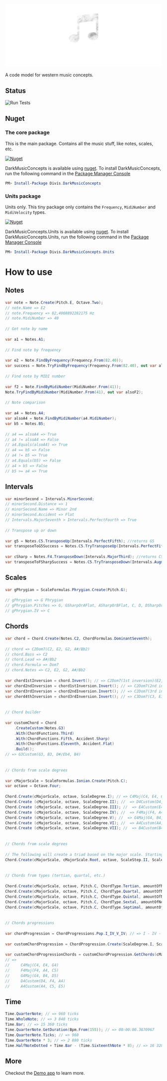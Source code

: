 ﻿<img src="https://github.com/michaldivis/dark-music-concepts/blob/master/assets/header.png?raw=true">

A code model for western music concepts.

## Status

![Run Tests](https://github.com/michaldivis/dark-music-concepts/actions/workflows/run_tests.yml/badge.svg)

## Nuget

### The core package

This is the main package. Contains all the music stuff, like notes, scales, etc.

[![Nuget](https://img.shields.io/nuget/v/Divis.DarkMusicConcepts?label=DarkMusicConcepts)](https://www.nuget.org/packages/Divis.DarkMusicConcepts/)

DarkMusicConcepts is available using [nuget](https://www.nuget.org/packages/Divis.DarkMusicConcepts/). To install DarkMusicConcepts, run the following command in the [Package Manager Console](http://docs.nuget.org/docs/start-here/using-the-package-manager-console)

```Powershell
PM> Install-Package Divis.DarkMusicConcepts
```

### Units package

Units only. This tiny package only contains the `Frequency`, `MidiNumber` and `MidiVelocity` types.

[![Nuget](https://img.shields.io/nuget/v/Divis.DarkMusicConcepts.Units?label=DarkMusicConcepts.Units)](https://www.nuget.org/packages/Divis.DarkMusicConcepts.Units/)

DarkMusicConcepts.Units is available using [nuget](https://www.nuget.org/packages/Divis.DarkMusicConcepts.Units/). To install DarkMusicConcepts.Units, run the following command in the [Package Manager Console](http://docs.nuget.org/docs/start-here/using-the-package-manager-console)

```Powershell
PM> Install-Package Divis.DarkMusicConcepts.Units
```

# How to use

## Notes

```csharp
var note = Note.Create(Pitch.E, Octave.Two);
// note.Name => E2
// note.Frequency => 82,4068892282175 Hz
// note.MidiNumber => 40

// Get note by name

var a1 = Notes.A1;

// Find note by frequency

var e2 = Note.FindByFrequency(Frequency.From(82.40));
var success = Note.TryFindByFrequency(Frequency.From(82.40), out var alsoE2);

// Find note by MIDI number

var f2 = Note.FindByMidiNumber(MidiNumber.From(41));
Note.TryFindByMidiNumber(MidiNumber.From(41), out var alsoF2);

// Note comparison

var a4 = Notes.A4;
var alsoA4 = Note.FindByMidiNumber(a4.MidiNumber);
var b5 = Notes.B5;

// a4 == alsoA4 => True
// a4 != alsoA4 => False
// a4.Equals(alsoA4) => True
// a4 == b5 => False
// a4 != b5 => True
// a4.Equals(b5) => False
// a4 > b5 => False
// b5 >= a4 => True
```

## Intervals

```csharp
var minorSecond = Intervals.MinorSecond;
// minorSecond.Distance => 1
// minorSecond.Name => Minor 2nd
// minorSecond.Accident => Flat
// Intervals.MajorSeventh > Intervals.PerfectFourth => True

// Transpose up or down

var g5 = Notes.C5.TransposeUp(Intervals.PerfectFifth); //returns G5
var transposeToG5Success = Notes.C5.TryTransposeUp(Intervals.PerfectFifth, out var alsoG5); //returns G5

var cSharp = Notes.F4.TransposeDown(Intervals.MajorThird); //returns CSharpOrDFlat4
var transposeToFSharpSuccess = Notes.C5.TryTransposeDown(Intervals.AugmentedFourth, out var fSharp); //returns FSharpOrGFlat4
```

## Scales

```csharp
var gPhrygian = ScaleFormulas.Phrygian.Create(Pitch.G);

// gPhrygian => G Phrygian
// gPhrygian.Pitches => G, GSharpOrAFlat, ASharpOrBFlat, C, D, DSharpOrEFlat, F
// gPhrygian.IV => C
```

## Chords

```csharp
var chord = Chord.Create(Notes.C2, ChordFormulas.DominantSeventh);

// chord => C2Dom7(C2, E2, G2, A#/Bb2)
// chord.Bass => C2
// chord.Lead => A#/Bb2
// chord.Formula => Dom7
// chord.Notes => C2, E2, G2, A#/Bb2

var chord1stInversion = chord.Invert(); // => C2Dom7(1st inversion)(E2, G2, A#/Bb2, C3)
var chord2ndInversion = chord1stInversion.Invert(); // => C2Dom7(2nd inversion)(G2, A#/Bb2, C3, E3)
var chord3rdInversion = chord2ndInversion.Invert(); // => C2Dom7(3rd inversion)(A#/Bb2, C3, E3, G3)
var chord4thInversion = chord3rdInversion.Invert(); // => C3Dom7(C3, E3, G3, A#/Bb3)


// Chord builder

var customChord = Chord
    .CreateCustom(Notes.G3)
    .With(ChordFunctions.Third)
    .With(ChordFunctions.Fifth, Accident.Sharp)
    .With(ChordFunctions.Eleventh, Accident.Flat)
    .Build();
// => G3Custom(G3, B3, D#/Eb4, B4)


// Chords from scale degrees

var cMajorScale = ScaleFormulas.Ionian.Create(Pitch.C);
var octave = Octave.Four;

Chord.Create(cMajorScale, octave, ScaleDegree.I); // => C4Maj(C4, E4, G4)
Chord.Create (cMajorScale, octave, ScaleDegree.II); //  => D4Custom(D4, F4, A4)
Chord.Create (cMajorScale, octave, ScaleDegree.III); //  => E4Custom(E4, G4, B4)
Chord.Create (cMajorScale, octave, ScaleDegree.IV); //  => F4Maj(F4, A4, C5)
Chord.Create (cMajorScale, octave, ScaleDegree.V); //  => G4Maj(G4, B4, D5)
Chord.Create (cMajorScale, octave, ScaleDegree.VI); //  => A4Custom(A4, C5, E5)
Chord.Create (cMajorScale, octave, ScaleDegree.VII); //  => B4Custom(B4, D5, F5)


// Chords from scale degrees

// The following will create a triad based on the major scale. Starting with the root pitch, then skipping one pitch and taking the next.
Chord.Create(cMajorScale, cMajorScale.Root, octave, ScaleStep.II, ScaleStep.II); //  => C4Maj(C4, E4, G4)


// Chords from types (tertian, quartal, etc.)

Chord.Create(cMajorScale, octave, Pitch.C, ChordType.Tertian, amountOfNotes: 4); //  => C4Maj7(C4, E4, G4, B4)
Chord.Create(cMajorScale, octave, Pitch.C, ChordType.Quartal, amountOfNotes: 4); //  => C4Custom(C4, F4, B4, E5)
Chord.Create(cMajorScale, octave, Pitch.C, ChordType.Quintal, amountOfNotes: 4); //  => C4Custom(C4, G4, D5, A5)
Chord.Create(cMajorScale, octave, Pitch.C, ChordType.Sextal, amountOfNotes: 4); //  => C4Custom(C4, A4, F5, D6)
Chord.Create(cMajorScale, octave, Pitch.C, ChordType.Septimal, amountOfNotes: 4); //  => C4Custom(C4, B4, A5, G6)


// Chords progressions

var chordProgression = ChordProgressions.Pop.I_IV_V_IV; // => I - IV - V - IV

var customChordProgression = ChordProgression.Create(ScaleDegree.I, ScaleDegree.IV, ScaleDegree.V, ScaleDegree.II, ScaleDegree.VI); // => I - IV - V - II - VI

var customChordProgressionChords = customChordProgression.GetChords(cMajorScale, octave);
// =>
//     C4Maj(C4, E4, G4)
//     F4Maj(F4, A4, C5)
//     G4Maj(G4, B4, D5)
//     D4Custom(D4, F4, A4)
//     A4Custom(A4, C5, E5)
```

## Time

```csharp
Time.QuarterNote; // => 960 ticks
Time.WholeNote; // => 3 840 ticks
Time.Bar; // => 15 360 ticks
Time.QuarterNote.GetDuration(Bpm.From(155)); // => 00:00:00.3870967
Time.QuarterNote.Ticks; // => 960
Time.QuarterNote * 3; // => 2 880 ticks
Time.HalfNoteDotted + Time.Bar - (Time.SixteenthNote * 8); // => 16 320 ticks
```

## More

Checkout the [Demo app](/sample/TheoryPlayground/) to learn more.
